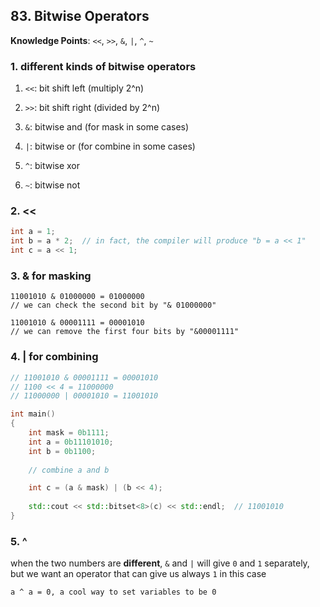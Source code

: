 ## 83. Bitwise Operators

**Knowledge Points**: `<<`, `>>`, `&`, `|`, `^`, `~`

### 1. different kinds of bitwise operators

1. `<<`: bit shift left (multiply 2^n)

2. `>>`:  bit shift right (divided by 2^n)

3. `&`: bitwise and (for mask in some cases)

4. `|`: bitwise or (for combine in some cases)

5. `^`: bitwise xor

6. `~`: bitwise not

### 2. <<

```c++
int a = 1;
int b = a * 2;  // in fact, the compiler will produce "b = a << 1"
int c = a << 1;
```

### 3. & for masking

```
11001010 & 01000000 = 01000000
// we can check the second bit by "& 01000000"

11001010 & 00001111 = 00001010
// we can remove the first four bits by "&00001111"
```

### 4. | for combining

```c++
// 11001010 & 00001111 = 00001010
// 1100 << 4 = 11000000
// 11000000 | 00001010 = 11001010

int main()
{
    int mask = 0b1111;
    int a = 0b11101010;
    int b = 0b1100;
    
    // combine a and b

    int c = (a & mask) | (b << 4);
    
    std::cout << std::bitset<8>(c) << std::endl;  // 11001010
}
```

### 5. ^

when the two numbers are **different**, `&` and `|` will give `0` and `1` separately, but we want an operator that can give us always `1` in this case

```
a ^ a = 0, a cool way to set variables to be 0
```

